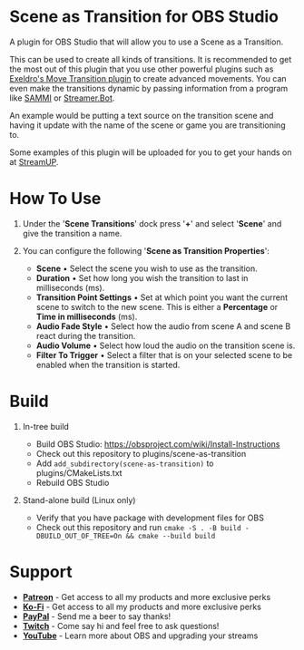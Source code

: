 # Scene as Transition for OBS Studio

A plugin for OBS Studio that will allow you to use a Scene as a Transition.

This can be used to create all kinds of transitions. It is recommended to get the most out of this plugin that you use other powerful plugins such as [Exeldro's Move Transition plugin](https://obsproject.com/forum/resources/move-transition.913/) to create advanced movements.
You can even make the transitions dynamic by passing information from a program like [SAMMI](https://sammi.solutions) or [Streamer.Bot](https://streamer.bot).

An example would be putting a text source on the transition scene and having it update with the name of the scene or game you are transitioning to.

Some examples of this plugin will be uploaded for you to get your hands on at [StreamUP](https://streamup.tips).

# How To Use
1. Under the '**Scene Transitions**' dock press '**+**' and select '**Scene**' and give the transition a name.

1. You can configure the following '**Scene as Transition Properties**':
    - **Scene** • Select the scene you wish to use as the transition.
    - **Duration** • Set how long you wish the transition to last in milliseconds (ms).
    - **Transition Point Settings** • Set at which point you want the current scene to switch to the new scene. This is either a **Percentage** or **Time in milliseconds** (ms).
    - **Audio Fade Style** • Select how the audio from scene A and scene B react during the transition.
    - **Audio Volume** • Select how loud the audio on the transition scene is.
    - **Filter To Trigger** • Select a filter that is on your selected scene to be enabled when the transition is started.

# Build
1. In-tree build
    - Build OBS Studio: https://obsproject.com/wiki/Install-Instructions
    - Check out this repository to plugins/scene-as-transition
    - Add `add_subdirectory(scene-as-transition)` to plugins/CMakeLists.txt
    - Rebuild OBS Studio

1. Stand-alone build (Linux only)
    - Verify that you have package with development files for OBS
    - Check out this repository and run `cmake -S . -B build -DBUILD_OUT_OF_TREE=On && cmake --build build`

# Support
- [**Patreon**](https://www.patreon.com/Andilippi) - Get access to all my products and more exclusive perks
- [**Ko-Fi**](https://ko-fi.com/andilippi) - Get access to all my products and more exclusive perks
- [**PayPal**](https://www.paypal.me/andilippi) - Send me a beer to say thanks!
- [**Twitch**](https://www.twitch.tv/andilippi) - Come say hi and feel free to ask questions!
- [**YouTube**](https://www.youtube.com/andilippi) - Learn more about OBS and upgrading your streams

